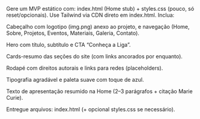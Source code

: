 Gere um MVP estático com: index.html (Home stub) + styles.css (pouco, só reset/opcionais). Use Tailwind via CDN direto em index.html. Inclua:

Cabeçalho com logotipo (img.png) anexo ao projeto, e navegação (Home, Sobre, Projetos, Eventos, Materiais, Galeria, Contato).

Hero com título, subtítulo e CTA “Conheça a Liga”.

Cards-resumo das seções do site (com links ancorados por enquanto).

Rodapé com direitos autorais e links para redes (placeholders).

Tipografia agradável e paleta suave com toque de azul.

Texto de apresentação resumido na Home (2–3 parágrafos + citação Marie Curie).

Entregue arquivos: index.html (+ opcional styles.css se necessário).